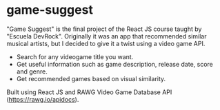 # game-suggest
 
"Game Suggest" is the final project of the React JS course taught by "Escuela DevRock". Originally it was an app that recommended similar musical artists, but I decided to give it a twist using a video game API.

* Search for any videogame title you want.
* Get useful information such as game description, release date, score and genre.
* Get recommended games based on visual similarity.

Built using React JS and RAWG Video Game Database API (https://rawg.io/apidocs).

